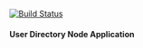 [![Build Status](https://travis-ci.com/mycok/user-directory.svg?branch=develop)](https://travis-ci.com/mycok/user-directory)
#### User Directory Node Application
